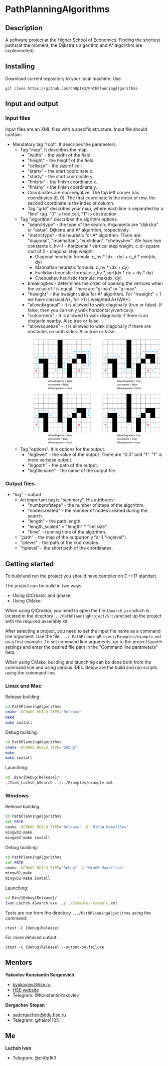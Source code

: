 # PathPlanningAlgorithms
## Description
A software project at the Higher School of Economics. Finding the shortest paths(at the moment, the Dijkstra's algorithm and A* algorithm are implemented).
## Installing

Download current repository to your local machine. Use

```
git clone https://github.com/Ch0p1k3/PathPlanningAlgorithms
```

## Input and output
### Input files

Input files are an XML files with a specific structure.
Input file should contain:
* Mandatory tag "root". It describes the parameters.
  * Tag "map". It describes the map.
    * "width" - the width of the field.
    * "height" - the height of the field.
    * "cellsize" - the size of ceil.
    * "startx" - the start coordinate x.
    * "starty" - the start coordinate y.
    * "finishx" - the finish coordinate x.
    * "finishy" - the finish coordinate y.
    * Coordinates are non-negative. The top left corner has coordinates (0, 0). The first coordinate is the index of row, the second coordinate is the index of column. 
    * Tag "grid" describes your map, where each line is separated by a "line" tag. "0" is free cell, "1" is obstruction.
  * Tag "algorithm" describes the algrithm options.
    * "searchtype" - the type of the search. Arguments are "dijkstra" or "astar". Dijkstra and A* algorithm, respectively.
    * "metrictype" - the heuristic for A* algorithm. There are: "diagonal", "manhattan", "euclidean", "chebyshev". We have two constants c_hv=1 - horizontal / vertical step weight, c_d=square root of 2 - diagonal step weight.
      * Diagonal heuristic formula: c_hv * |dx - dy| + c_d * min(dx, dy)
      * Manhattan heuristic formula: c_hv * (dx + dy)
      * Euclidian heuristic formula: с_hv * sqrt(dx * dx + dy * dy)
      * Chebushev heuristic formula: max(dx, dy)
    * breakingties - determines the order of opening the vertices when the value of f is equal. There are "g-min" or "g-max".
    * "hweight" - the hweight value for A* algorithm. For "hweight" = 1 we have classical A*, for >1 is weighted A*(WA*).
    * "allowdiagonal" - it is allowed to walk diagonally (true or false). If false, then you can only walk horizontally/vertically.
    * "cutcorners" - it is allowed to walk diagonally if there is an obstacle nearby. Also true or false.
    * "allowsqueeze" - it is allowed to walk diagonally if there are obstacles on both sides. Also true or false.
    ![steps](./Images/steps.png)
  * Tag "options". It is options for the output.
    * "loglevel" - the value of the output. There are "0.5" and "1". "1" is more verbose output.
    * "logpath" - the path of the output.
    * "logfilename" - the name of the output file.
    
### Output files
* "log" - output
  * An important tag is "summary". His attributes:
    * "numberofsteps" - the number of steps of the algorithm.
    * "nodescreated" - the number of nodes created during the search.
    * "length" - the path length.
    * "length_scaled" = "length" * "cellsize"
    * "time" - running time of the algorithm.
  * "path" - the map of the output(only for 1 "loglevel").
  * "lplevel" - the path of the coordinates.
  * "hplevel" - the short path of the coordinates.

## Getting started

To build and run the project you should have compiler on C++17 standart.

The project can be build in two ways:
- Using QtCreator and qmake;
- Using CMake;

When using QtCreator, you need to open the file `ASearch.pro` which is located in the directory` .../PathPlanningProject/Src/ `and set up the project with the required assembly kit.

After selecting a project, you need to set the input file name as a command line argument. Use the file `.../ PathPlanningProject/Examples/example.xml` as a first example. To set command line arguments, go to the project launch settings and enter the desired file path in the "Command line parameters" field.

When using CMake, building and launching can be done both from the command line and using various IDEs. Below are the build and run scripts using the command line.

### Linux and Mac
Release building:
```bash
cd PathPlanningAlgorithms
cmake -DCMAKE_BUILD_TYPE="Release"
make
make install
```

Debug building:
```bash
cd PathPlanningAlgorithms
cmake -DCMAKE_BUILD_TYPE="Debug"
make
make install
```

Launching:
```bash
cd .Bin/{Debug|Release}/
./Ivan_Luchsh_ASearch ../../Examples/example.xml
```

### Windows
Release building:
```cmd
cd PathPlanningAlgorithms
set PATH
cmake -DCMAKE_BUILD_TYPE="Release" -G "MinGW Makefiles"
mingw32-make
mingw32-make install
```

Debug building:
```cmd
cd PathPlanningAlgorithms
set PATH
cmake -DCMAKE_BUILD_TYPE="Debug" -G "MinGW Makefiles"
mingw32-make
mingw32-make install
```

Launching:
```cmd
cd Bin/{Debug|Release}/
Ivan_Luchsh_ASearch.exe ../../Examples/example.xml
```
 
Tests are run from the directory `.../PathPlanningAlgorithms` using the command:
```
ctest -C {Debug|Release}
```

For more detailed output:
```
ctest -C {Debug|Release} --output-on-failure
```

## Mentors
**Yakovlev Konstantin Sergeevich**
- kyakovlev@hse.ru
- [HSE website](https://www.hse.ru/staff/yakovlev-ks)
- Telegram: @KonstantinYakovlev

**Dergachev Stepan**
- sadergachev@edu.hse.ru
- Telegram: @haiot4105

## Me
**Luchsh Ivan**
- Telegram: @ch0p1k3
